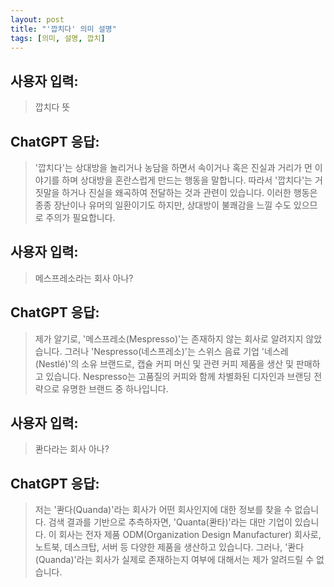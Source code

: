 ```yaml
---
layout: post
title: "'깝치다' 의미 설명"
tags: [의미, 설명, 깝치]
---
```


## 사용자 입력:
> 깝치다 뜻

## ChatGPT 응답:
> '깝치다'는 상대방을 놀리거나 농담을 하면서 속이거나 혹은 진실과 거리가 먼 이야기를 하며 상대방을 혼란스럽게 만드는 행동을 말합니다. 따라서 '깝치다'는 거짓말을 하거나 진실을 왜곡하여 전달하는 것과 관련이 있습니다. 이러한 행동은 종종 장난이나 유머의 일환이기도 하지만, 상대방이 불쾌감을 느낄 수도 있으므로 주의가 필요합니다.

## 사용자 입력:
> 메스프레소라는 회사 아나?

## ChatGPT 응답:
> 제가 알기로, '메스프레소(Mespresso)'는 존재하지 않는 회사로 알려지지 않았습니다. 그러나 'Nespresso(네스프레소)'는 스위스 음료 기업 '네스레(Nestlé)'의 소유 브랜드로, 캡슐 커피 머신 및 관련 커피 제품을 생산 및 판매하고 있습니다. Nespresso는 고품질의 커피와 함께 차별화된 디자인과 브랜딩 전략으로 유명한 브랜드 중 하나입니다.

## 사용자 입력:
> 콴다라는 회사 아나?

## ChatGPT 응답:
> 저는 '콴다(Quanda)'라는 회사가 어떤 회사인지에 대한 정보를 찾을 수 없습니다. 검색 결과를 기반으로 추측하자면, 'Quanta(콴타)'라는 대만 기업이 있습니다. 이 회사는 전자 제품 ODM(Organization Design Manufacturer) 회사로, 노트북, 데스크탑, 서버 등 다양한 제품을 생산하고 있습니다. 그러나, '콴다(Quanda)'라는 회사가 실제로 존재하는지 여부에 대해서는 제가 알려드릴 수 없습니다.

